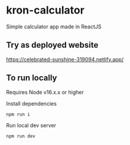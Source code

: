 # kron-calculator

Simple calculator app made in ReactJS

## Try as deployed website

https://celebrated-sunshine-319094.netlify.app/

## To run locally

Requires Node v16.x.x or higher

Install dependencies
```
npm run i
```

Run local dev server
```
npm run dev
```